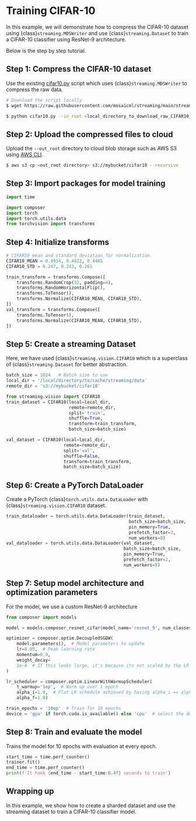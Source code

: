 # Training CIFAR-10
In this example, we will demonstrate how to compress the CIFAR-10 dataset using {class}`streaming.MDSWriter` and use {class}`streaming.Dataset` to train a CIFAR-10 classifier using ResNet-9 architecture.

Below is the step by step tutorial. 

## Step 1: Compress the CIFAR-10 dataset
Use the existing [cifar10.py](https://github.com/mosaicml/streaming/blob/main/streaming/vision/convert/cifar10.py) script which uses {class}`streaming.MDSWriter` to compress the raw data.

```bash
# Download the script locally
$ wget https://raw.githubusercontent.com/mosaicml/streaming/main/streaming/vision/convert/cifar10.py

$ python cifar10.py --in_root <local_directory_to_download_raw_CIFAR10_data> --out_root <local_directory_to_store_compressed_files>
```

## Step 2: Upload the compressed files to cloud
Upload the `--out_root` directory to cloud blob storage such as AWS S3 using [AWS CLI](https://aws.amazon.com/cli/).

```bash
$ aws s3 cp <out_root directory> s3://mybucket/cifar10 --recursive
```

## Step 3: Import packages for model training
```python
import time

import composer
import torch
import torch.utils.data
from torchvision import transforms
```

## Step 4: Initialize transforms
```python
# CIFAR10 mean and standard deviation for normalization.
CIFAR10_MEAN = 0.4914, 0.4822, 0.4465
CIFAR10_STD = 0.247, 0.243, 0.261

train_transform = transforms.Compose([
    transforms.RandomCrop(32, padding=4),
    transforms.RandomHorizontalFlip(),
    transforms.ToTensor(),
    transforms.Normalize(CIFAR10_MEAN, CIFAR10_STD),
])
val_transform = transforms.Compose([
    transforms.ToTensor(),
    transforms.Normalize(CIFAR10_MEAN, CIFAR10_STD),
])
```
## Step 5: Create a streaming Dataset
Here, we have used {class}`streaming.vision.CIFAR10` which is a superclass of {class}`streaming.Dataset` for better abstraction.

```python
batch_size = 1024   # Batch size to use
local_dir = '/local/directory/to/cache/streaming/data'
remote_dir = 's3://mybucket/cifar10'

from streaming.vision import CIFAR10
train_dataset = CIFAR10(local=local_dir,
                        remote=remote_dir,
                        split='train',
                        shuffle=True,
                        transform=train_transform,
                        batch_size=batch_size)

val_dataset = CIFAR10(local=local_dir,
                      remote=remote_dir,
                      split='val',
                      shuffle=False,
                      transform=train_transform,
                      batch_size=batch_size)
```
## Step 6: Create a PyTorch DataLoader
Create a PyTorch {class}`torch.utils.data.DataLoader` with {class}`streaming.vision.CIFAR10` dataset.

```python
train_dataloader = torch.utils.data.DataLoader(train_dataset,
                                               batch_size=batch_size,
                                               pin_memory=True,
                                               prefetch_factor=2,
                                               num_workers=8)
val_dataloader = torch.utils.data.DataLoader(val_dataset,
                                             batch_size=batch_size,
                                             pin_memory=True,
                                             prefetch_factor=2,
                                             num_workers=8)
```

## Step 7: Setup model architecture and optimization parameters
For the model, we use a custom ResNet-9 architecture

```python
from composer import models

model = models.composer_resnet_cifar(model_name='resnet_9', num_classes=10)

optimizer = composer.optim.DecoupledSGDW(
    model.parameters(),  # Model parameters to update
    lr=0.05,  # Peak learning rate
    momentum=0.9,
    weight_decay=
    1e-4  # If this looks large, it's because its not scaled by the LR as in non-decoupled weight decay
)

lr_scheduler = composer.optim.LinearWithWarmupScheduler(
    t_warmup='1ep',  # Warm up over 1 epoch
    alpha_i=1.0,  # Flat LR schedule achieved by having alpha_i == alpha_f
    alpha_f=1.0)

train_epochs = '10ep'  # Train for 10 epochs
device = 'gpu' if torch.cuda.is_available() else 'cpu'  # select the device
```

## Step 8: Train and evaluate the model
Trains the model for 10 epochs with evaluation at every epoch.

```python
start_time = time.perf_counter()
trainer.fit()
end_time = time.perf_counter()
print(f'It took {end_time - start_time:0.4f} seconds to train')
```

## Wrapping up
In this example, we show how to create a sharded dataset and use the streaming dataset to train a CIFAR-10 classifier model.